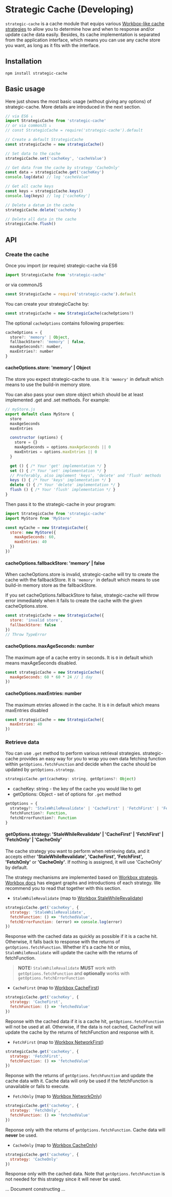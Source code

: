 # Strategic Cache (Developing)
`strategic-cache` is a cache module that equips various [Workbox-like cache strategies](https://developers.google.com/web/tools/workbox/modules/workbox-strategies) to allow you to determine how and when to response and/or update cache data easily. Besides, its cache implementation is separated from the application interface, which means you can use any cache store you want, as long as it fits with the interface.

## Installation
```shell
npm install strategic-cache
```

## Basic usage
Here just shows the most basic usage (without giving any options) of strategic-cache. More details are introduced in the next section.
```javascript
// via ES6 ↓
import StrategicCache from 'strategic-cache'
// or via commonJS ↓
// const StrategicCache = require('strategic-cache').default

// Create a default StrategicCache
const strategicCache = new strategicCache()

// Set data to the cache
strategicCache.set('cacheKey', 'cacheValue')

// Get data from the cache by strategy 'CacheOnly'
const data = strategicCache.get('cacheKey')
console.log(data) // log 'cacheValue'

// Get all cache keys
const keys = strategicCache.keys()
console.log(keys) // log ['cacheKey']

// Delete a datum in the cache
strategicCache.delete('cacheKey')

// Delete all data in the cache
strategicCache.flush()
```

## API
### Create the cache
Once you import (or require) strategic-cache
via ES6
```javascript
import StrategicCache from 'strategic-cache'
```
or via commonJS 
```javascript
const StrategicCache = require('strategic-cache').default
```
You can create your strategicCache by:
```javascript
const strategicCache = new StrategicCache(cacheOptions?)
```
The optional `cacheOptions` contains following properties:
```javascript
cacheOptions = {
  store?: 'memory' | Object,
  fallbackStore?: 'memory' | false,
  maxAgeSeconds?: number,
  maxEntries?: number
}
```
#### cacheOptions.store: 'memory' | Object
The store you expect strategic-cache to use. It is `'memory'` in default which means to use the build-in memory store.

You can also pass your own store object which should be at least implemented .get and .set methods. For example:
```javascript
// myStore.js
export default class MyStore {
  store
  maxAgeSeconds
  maxEntries

  constructor (options) {
    store = {}
    maxAgeSeconds = options.maxAgeSeconds || 0
    maxEntries = options.maxEntries || 0
  }

  get () { /* Your 'get' implementation */ }
  set () { /* Your 'set' implementation */ }
  // Preferably, also implement 'keys', 'delete' and 'flush' methods
  keys () { /* Your 'keys' implementation */ }
  delete () { /* Your 'delete' implementation */ }
  flush () { /* Your 'flush' implementation */ }
}
```
Then pass it to the strategic-cache in your program:
```javascript
import StrategicCache from 'strategic-cache'
import MyStore from 'MyStore'

const myCache = new StrategicCache({
  store: new MyStore({
    maxAgeSeconds: 60,
    maxEntries: 40
  })
})
```

#### cacheOptions.fallbackStore: 'memory' | false
When cacheOptions.store is invalid, strategic-cache will try to create the cache with the fallbackStore. It is `'memory'` in default which means to use build-in memory store as the fallbackStore.

If you set cacheOptions.fallbackStore to false, strategic-cache will throw error immediately when it fails to create the cache with the given cacheOptions.store.
```javascript
const strategicCache = new StrategicCache({
  store: 'invalid store',
  fallbackStore: false
})
// Throw TypeError
```

#### cacheOptions.maxAgeSeconds: number
The maximum age of a cache entry in seconds. It is `0` in default which means maxAgeSeconds disabled.
```javascript
const strategicCache = new StrategicCache({
  maxAgeSeconds: 60 * 60 * 24 // 1 day
})
```

#### cacheOptions.maxEntries: number
The maximum etnries allowed in the cache. It is `0` in default which means maxEntries disabled
```javascript
const strategicCache = new StrategicCache({
  maxEntries: 40
})
```

### Retrieve data
You can use `.get` method to perform various retrieval strategies. strategic-cache provides an easy way for you to wrap you own data fetching function within `getOptions.fetchFunction` and decide when the cache should be updated by `getOptions.strategy`.
```javascript
strategicCache.get(cacheKey: string, getOptions?: Object)
```
- cacheKey: string - the key of the cache you would like to get
- getOptions: Object - set of options for `.get` method
```javascript
getOptions = {
  strategy?: 'StaleWhileRevalidate' | 'CacheFirst' | 'FetchFirst' | 'FetchOnly' | 'CacheOnly',
  fetchFunction?: Function,
  fetchErrorFunction?: Function
}
```

#### getOptions.strategy: 'StaleWhileRevalidate' | 'CacheFirst' | 'FetchFirst' | 'FetchOnly' | 'CacheOnly'
The cache strategy you want to perform when retrieving data, and it accepts either **'StaleWhileRevalidate', 'CacheFirst', 'FetchFirst', 'FetchOnly'** or **'CacheOnly'**. If nothing is assigned, it will use 'CacheOnly' by default.

The strategy mechanisms are implemented based on [Workbox strategis](https://developers.google.com/web/tools/workbox/modules/workbox-strategies). [Workbox docs](https://developers.google.com/web/tools/workbox/modules/workbox-strategies) has elegant graphs and introductions of each strategy. We recommend you to read that together with this section.

- `StaleWhileRevalidate` (map to [Workbox StaleWhileRevalidate](https://developers.google.com/web/tools/workbox/modules/workbox-strategies#stale-while-revalidate))
```javascript
strategicCache.get('cacheKey', {
  strategy: 'StaleWhileRevalidate',
  fetchFunction: () => 'fetchedValue',
  fetchErrorFunction: (error) => console.log(error)
})
```
Response with the cached data as quickly as possible if it is a cache hit. Otherwise, it falls back to response with the returns of `getOptions.fetchFunction`. Whether it's a cache hit or miss, `StaleWhileRevalidate` will update the cache with the returns of fetchFunction.
> **NOTE:** `StaleWhileRevalidate` **MUST** work with `getOptions.fetchFunction` and **optionally** works with `getOptions.fetchErrorFunction`

- `CacheFirst` (map to [Workbox CacheFirst](https://developers.google.com/web/tools/workbox/modules/workbox-strategies#cache_first_cache_falling_back_to_network))
```javascript
strategicCache.get('cacheKey', {
  strategy: 'CacheFirst',
  fetchFunction: () => 'fetchedValue'
})
```
Reponse with the cached data if it is a cache hit, `getOptions.fetchFunction` will not be used at all. Otherwise, if the data is not cached, CacheFirst will update the cache by the returns of fetchFunction and response with it.

- `FetchFirst` (map to [Workbox NetworkFirst](https://developers.google.com/web/tools/workbox/modules/workbox-strategies#network_first_network_falling_back_to_cache))
```javascript
strategicCache.get('cacheKey', {
  strategy: 'FetchFirst',
  fetchFunction: () => 'fetchedValue'
})
```
Reponse with the returns of `getOptions.fetchFunction` and update the cache data with it. Cache data will only be used if the fetchFunction is unavailable or fails to execute.

- `FetchOnly` (map to [Workbox NetworkOnly](https://developers.google.com/web/tools/workbox/modules/workbox-strategies#network_only))
```javascript
strategicCache.get('cacheKey', {
  strategy: 'FetchOnly',
  fetchFunction: () => 'fetchedValue'
})
```
Reponse only with the returns of `getOptions.fetchFunction`. Cache data will **never** be used.

- `CacheOnly` (map to [Workbox CacheOnly](https://developers.google.com/web/tools/workbox/modules/workbox-strategies#cache_only))
```javascript
strategicCache.get('cacheKey', {
  strategy: 'CacheOnly'
})
```
Response only with the cached data. Note that `getOptions.fetchFunction` is not needed for this strategy since it will never be used.

... Document constructing ...

